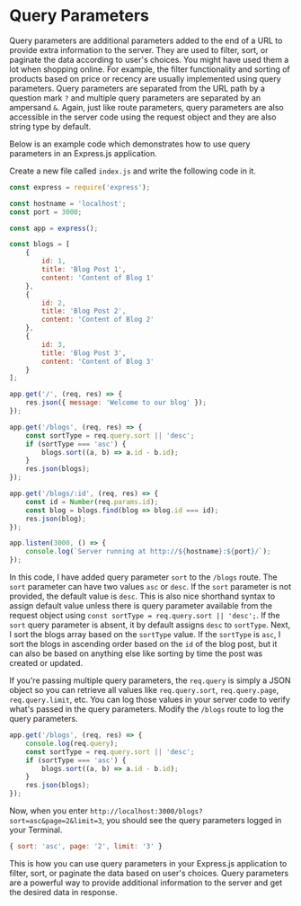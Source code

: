# Query Parameters

Query parameters are additional parameters added to the end of a URL to provide extra information to the server. They are used to filter, sort, or paginate the data according to user's choices. You might have used them a lot when shopping online. For example, the filter functionality and sorting of products based on price or recency are usually implemented using query parameters. Query parameters are separated from the URL path by a question mark `?` and multiple query parameters are separated by an ampersand `&`. Again, just like route parameters, query parameters are also accessible in the server code using the request object and they are also string type by default.

Below is an example code which demonstrates how to use query parameters in an Express.js application.

Create a new file called `index.js` and write the following code in it.

```javascript
const express = require('express');

const hostname = 'localhost';
const port = 3000;

const app = express();

const blogs = [
    {
        id: 1,
        title: 'Blog Post 1',
        content: 'Content of Blog 1'
    },
    {
        id: 2,
        title: 'Blog Post 2',
        content: 'Content of Blog 2'
    },
    {
        id: 3,
        title: 'Blog Post 3',
        content: 'Content of Blog 3'
    }
];

app.get('/', (req, res) => {
    res.json({ message: 'Welcome to our blog' });
});

app.get('/blogs', (req, res) => {
    const sortType = req.query.sort || 'desc';
    if (sortType === 'asc') {
        blogs.sort((a, b) => a.id - b.id);
    }
    res.json(blogs);
});

app.get('/blogs/:id', (req, res) => {
    const id = Number(req.params.id);
    const blog = blogs.find(blog => blog.id === id);
    res.json(blog);
});

app.listen(3000, () => {
    console.log(`Server running at http://${hostname}:${port}/`);
});
```

In this code, I have added query parameter `sort` to the `/blogs` route. The `sort` parameter can have two values `asc` or `desc`. If the `sort` parameter is not provided, the default value is `desc`. This is also nice shorthand syntax to assign default value unless there is query parameter available from the request object using `const sortType = req.query.sort || 'desc';`. If the `sort` query parameter is absent, it by default assigns `desc` to `sortType`. Next, I sort the blogs array based on the `sortType` value. If the `sortType` is `asc`, I sort the blogs in ascending order based on the `id` of the blog post, but it can also be based on anything else like sorting by time the post was created or updated.

If you're passing multiple query parameters, the `req.query` is simply a JSON object so you can retrieve all values like `req.query.sort`, `req.query.page`, `req.query.limit`, etc. You can log those values in your server code to verify what's passed in the query parameters. Modify the `/blogs` route to log the query parameters.

```javascript
app.get('/blogs', (req, res) => {
    console.log(req.query);
    const sortType = req.query.sort || 'desc';
    if (sortType === 'asc') {
        blogs.sort((a, b) => a.id - b.id);
    }
    res.json(blogs);
});
```

Now, when you enter `http://localhost:3000/blogs?sort=asc&page=2&limit=3`, you should see the query parameters logged in your Terminal.

```javascript
{ sort: 'asc', page: '2', limit: '3' }
```

This is how you can use query parameters in your Express.js application to filter, sort, or paginate the data based on user's choices. Query parameters are a powerful way to provide additional information to the server and get the desired data in response.